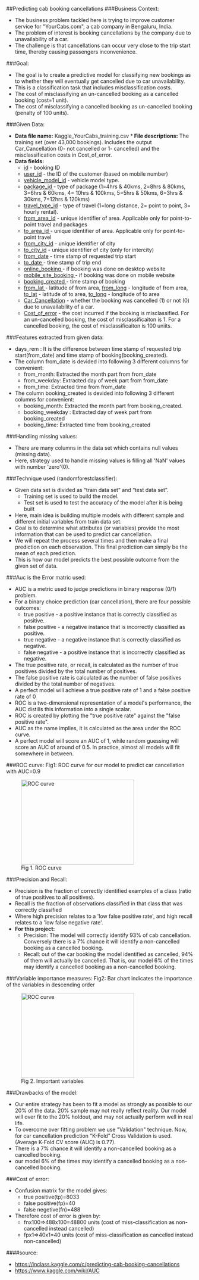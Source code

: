 ##Predicting cab booking cancellations
###Business Context:
* The business problem tackled here is trying to improve customer service for "YourCabs.com", a cab company in Bengaluru, India.
* The problem of interest is booking cancellations by the company due to unavailability of a car.
* The challenge is that cancellations can occur very close to the trip start time, thereby causing passengers inconvenience.

###Goal:
* The goal is to create a predictive model for classifying new bookings as to whether they will eventually get cancelled due to car unavailability.
* This is a classification task that includes misclassification costs.
* The cost of misclassifying an un-cancelled booking as a cancelled booking (cost=1 unit).
* The cost of misclassifying a cancelled booking as un-cancelled booking (penalty of 100 units).

###Given Data:
* <B>Data file name:</B> Kaggle_YourCabs_training.csv
*<B> File descriptions:</B> The training set (over 43,000 bookings). Includes the output Car_Cancellation (0- not cancelled or 1- cancelled) and the misclassification costs in Cost_of_error.
* <B>Data fields:</B>
    * <u>id</u> - booking ID
    * <u>user_id</u> - the ID of the customer (based on mobile number)
    * <u>vehicle_model_id</u> - vehicle model type.
    * <u>package_id </u>- type of package (1=4hrs & 40kms, 2=8hrs & 80kms, 3=6hrs & 60kms, 4= 10hrs & 100kms, 5=5hrs & 50kms, 6=3hrs & 30kms, 7=12hrs & 120kms)
    * <u>travel_type_id</u> - type of travel (1=long distance, 2= point to point, 3= hourly rental).
    * <u>from_area_id</u> - unique identifier of area. Applicable only for point-to-point travel and packages
    * <u>to_area_id </u>- unique identifier of area. Applicable only for point-to-point travel
    * <u>from_city_id</u> - unique identifier of city
    * <u>to_city_id</u> - unique identifier of city (only for intercity)
    * <u>from_date</u> - time stamp of requested trip start
    * <u>to_date </u>- time stamp of trip end
    * <u>online_booking </u>- if booking was done on desktop website
    * <u>mobile_site_booking </u>- if booking was done on mobile website
    * <u>booking_created </u>- time stamp of booking
    * <u>from_lat </u>- latitude of from area, <u>from_long</u> -  longitude of from area, <u>to_lat</u> - latitude of to area, <u>to_long</u> - longitude of to area
    * <u>Car_Cancellation</u> - whether the booking was cancelled (1) or not (0) due to unavailability of a car.
    * <u>Cost_of_error</u> - the cost incurred if the booking is misclassified. For an un-cancelled booking, the cost of misclassificaiton is 1. For a cancelled booking, the cost of misclassificaiton is 100 uniits.

###Features extracted from given data:
* days_rem : It is the difference between time stamp of requested trip start(from_date) and time stamp of booking(booking_created).
* The column from_date is devided into following 3 different columns for convenient:
  * from_month: Extracted the month part from from_date
  * from_weekday: Extracted day of week part from from_date
  * from_time: Extracted time from from_date
* The column booking_created is devided into following 3 different columns for convenient:
  * booking_month: Extracted the month part from booking_created.
  * booking_weekday : Extracted day of week part from booking_created
  * booking_time: Extracted time from booking_created 

###Handling missing values:
* There are many columns in the data set which contains null values (missing data). 
* Here, strategy used to handle missing values is filling all 'NaN' values with number 'zero'(0).

###Technique used (randomforestclassifier):
* Given data set is divided as “train data set” and “test data set”. 
  * Training set is used to build the model. 
  * Test set is used to test the accuracy of the model after it is being built
* Here, main idea is building multiple models with different sample and different initial variables from train data set.
* Goal is to determine what attributes (or variables) provide the most information that can be used to predict car cancellation.
* We will repeat the process several times and then make a final prediction on each observation. This final prediction can simply be the mean of each prediction.
* This is how our model predicts the best possible outcome from the given set of data.

###Auc is the Error matric used:
* AUC is a metric used to judge predictions in binary response (0/1) problem.
* For a binary choice prediction (car cancellation), there are four possible outcomes:
  * true positive - a positive instance that is correctly classified as positive.
  * false positive - a negative instance that is incorrectly classified as positive.
  * true negative - a negative instance that is correctly classified as negative.
  * false negative - a positive instance that is incorrectly classified as negative.
* The true positive rate, or recall, is calculated as the number of true positives divided by the total number of positives.
* The false positive rate is calculated as the number of false positives divided by the total number of negatives. 
* A perfect model will achieve a true positive rate of 1 and a false positive rate of 0
* ROC is a two-dimensional representation of a model's performance, the AUC distills this information into a single scalar. 
* ROC is created by plotting the "true positive rate" against the "false positive rate".
* AUC as the name implies, it is calculated as the area under the ROC curve.
* A perfect model will score an AUC of 1, while random guessing will score an AUC of around of 0.5. In practice, almost all models will fit somewhere in between.

###ROC curve:
Fig1: ROC curve for our model to predict car cancellation with AUC=0.9

<figure>
  <img src="https://cloud.githubusercontent.com/assets/10646127/7625528/575fa212-f9be-11e4-885a-e313632d14e9.png" alt="ROC curve" width="304" height="228">
  <figcaption>Fig 1. ROC curve</figcaption>
</figure>

###Precision and Recall:
* Precision is the fraction of correctly identified examples of a class (ratio of true positives to all positives).
* Recall is the fraction of observations classified in that class that was correctly classified
* Where high precision relates to a 'low false positive rate', and high recall relates to a 'low false negative rate'.
* <B>For this project:</B>
   * Precision: The model will correctly identify 93% of cab cancellation. Conversely there is a 7% chance it will identify a non-cancelled booking as a cancelled booking. 
   * Recall: out of the car booking the model identified as cancelled, 94% of them will actually be cancelled. That is, our model 6% of the times may identify a cancelled booking as a non-cancelled booking.

###Variable importance measures:
Fig2: Bar chart indicates the importance of the variables in descending order

<figure>
  <img src="https://cloud.githubusercontent.com/assets/10646127/7625669/5c064314-f9c0-11e4-9971-6c80ba79678f.png" alt="ROC curve" width="304" height="228">
  <figcaption>Fig 2. Important variables</figcaption>
</figure>

###Drawbacks of the model:
* Our entire strategy has been to fit a model as strongly as possible to our 20% of the data. 20% sample may not really reflect reality. Our model will over fit to the 20% holdout, and may not actually perform well in real life.
* To overcome over fitting problem we use "Validation" technique. Now, for car cancellation prediction “K-Fold” Cross Validation is used. (Average K-Fold CV score (AUC) is 0.77).
* There is a 7% chance it will identify a non-cancelled booking as a cancelled booking.
* our model 6% of the times may identify a cancelled booking as a non-cancelled booking.

###Cost of error:
* Confusion matrix for the model gives:
   * true positive(tp)=8033
   * false positive(fp)=40
   * false negetive(fn)=488
* Therefore cost of error is given by:
   * fnx100=>488x100=48800 units (cost of miss-classification as non-cancelled instead cancelled)
   * fpx1=>40x1=40 units (cost of miss-classification as cancelled instead non-cancelled)

####source:
* https://inclass.kaggle.com/c/predicting-cab-booking-cancellations
* https://www.kaggle.com/wiki/AUC




